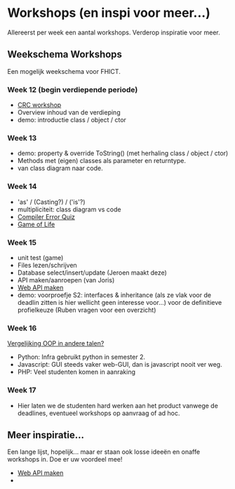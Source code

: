 # Workshops (en inspi voor meer...)
Allereerst per week een aantal workshops. Verderop inspiratie voor meer.

## Weekschema Workshops
Een mogelijk weekschema voor FHICT.

### Week 12 (begin verdiepende periode)

+ [CRC workshop](../objects/crc/readme.md)
+ Overview inhoud van de verdieping
+ demo: introductie class / object / ctor

### Week 13

+ demo: property & override ToString() (met herhaling class / object / ctor)
+ Methods met (eigen) classes als parameter en returntype.
+ van class diagram naar code.

### Week 14

+ 'as' / (Casting?) / ('is'?)
+ multipliciteit: class diagram vs code
+ [Compiler Error Quiz](errorquiz/readme.md)
+ [Game of Life](conway/readme.md)

### Week 15

+ unit test (game)
+ Files lezen/schrijven
+ Database select/insert/update  (Jeroen maakt deze)
+ API maken/aanroepen (van Joris)
+ [Web API maken](webApi01_CS/MaakJeEigenApi.pdf)
+ demo: voorproefje S2: interfaces & inheritance
        (als ze vlak voor de deadlin zitten is hier wellicht geen interesse voor...)
        voor de definitieve profielkeuze
        (Ruben vragen voor een overzicht)

### Week 16

[Vergelijking OOP in andere talen?](OOP_languages/readme.md)
+ Python: Infra gebruikt python in semester 2.
+ Javascript: GUI steeds vaker web-GUI, dan is javascript nooit ver weg.
+ PHP: Veel studenten komen in aanraking

### Week 17
+ Hier laten we de studenten hard werken aan het product vanwege de deadlines, eventueel workshops op aanvraag of ad hoc.





## Meer inspiratie...
Een lange lijst, hopelijk... maar er staan ook losse ideeën en onaffe workshops in. Doe er uw voordeel mee!

+ [Web API maken](webApi01_CS/MaakJeEigenApi.pdf)
+
